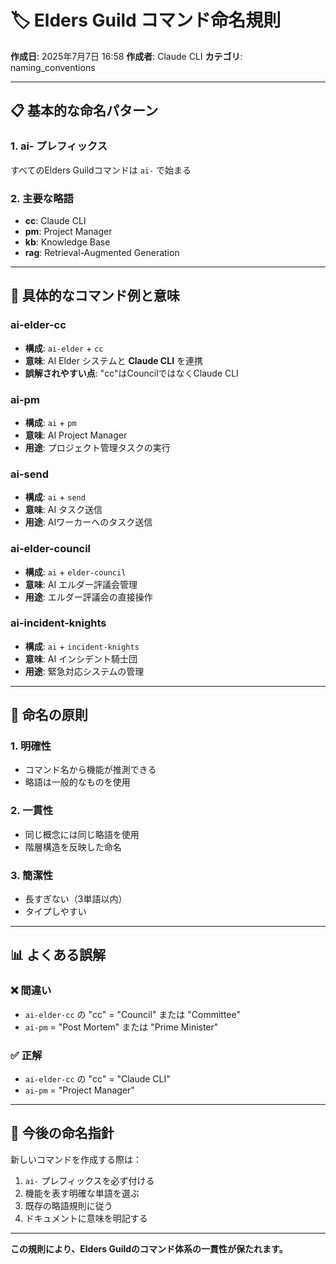 # 🏷️ Elders Guild コマンド命名規則

**作成日**: 2025年7月7日 16:58
**作成者**: Claude CLI
**カテゴリ**: naming_conventions

---

## 📋 基本的な命名パターン

### 1. **ai-** プレフィックス
すべてのElders Guildコマンドは `ai-` で始まる

### 2. **主要な略語**
- **cc**: Claude CLI
- **pm**: Project Manager
- **kb**: Knowledge Base
- **rag**: Retrieval-Augmented Generation

---

## 🔧 具体的なコマンド例と意味

### **ai-elder-cc**
- **構成**: `ai-elder` + `cc`
- **意味**: AI Elder システムと **Claude CLI** を連携
- **誤解されやすい点**: "cc"はCouncilではなくClaude CLI

### **ai-pm**
- **構成**: `ai` + `pm`
- **意味**: AI Project Manager
- **用途**: プロジェクト管理タスクの実行

### **ai-send**
- **構成**: `ai` + `send`
- **意味**: AI タスク送信
- **用途**: AIワーカーへのタスク送信

### **ai-elder-council**
- **構成**: `ai` + `elder-council`
- **意味**: AI エルダー評議会管理
- **用途**: エルダー評議会の直接操作

### **ai-incident-knights**
- **構成**: `ai` + `incident-knights`
- **意味**: AI インシデント騎士団
- **用途**: 緊急対応システムの管理

---

## 🎯 命名の原則

### 1. **明確性**
- コマンド名から機能が推測できる
- 略語は一般的なものを使用

### 2. **一貫性**
- 同じ概念には同じ略語を使用
- 階層構造を反映した命名

### 3. **簡潔性**
- 長すぎない（3単語以内）
- タイプしやすい

---

## 📊 よくある誤解

### ❌ 間違い
- `ai-elder-cc` の "cc" = "Council" または "Committee"
- `ai-pm` = "Post Mortem" または "Prime Minister"

### ✅ 正解
- `ai-elder-cc` の "cc" = "Claude CLI"
- `ai-pm` = "Project Manager"

---

## 🔮 今後の命名指針

新しいコマンドを作成する際は：
1. `ai-` プレフィックスを必ず付ける
2. 機能を表す明確な単語を選ぶ
3. 既存の略語規則に従う
4. ドキュメントに意味を明記する

---

**この規則により、Elders Guildのコマンド体系の一貫性が保たれます。**
